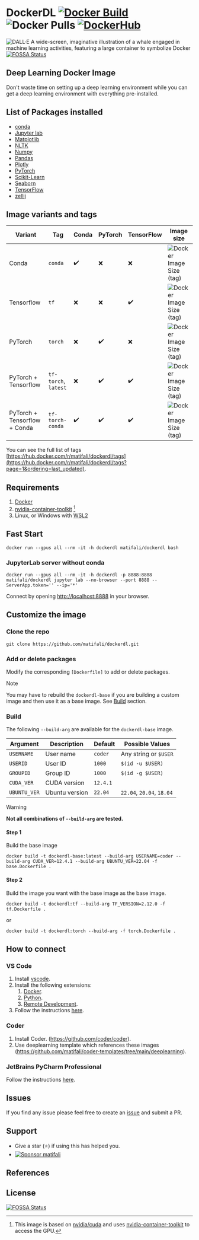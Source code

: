 # DockerDL [![Docker Build](https://github.com/matifali/dockerdl/actions/workflows/docker-publish.yml/badge.svg)](https://github.com/matifali/dockerdl/actions/workflows/docker-publish.yml) ![Docker Pulls](https://img.shields.io/docker/pulls/matifali/dockerdl) <a href='https://hub.docker.com/r/matifali/dockerdl' target="_blank"><img alt='DockerHub' src='https://img.shields.io/badge/DockerHub-100000?logoColor=0000FF&labelColor=0000FF&color=0000FF'/></a>

![DALL·E A wide-screen, imaginative illustration of a whale engaged in machine learning activities, featuring a large container to symbolize Docker](https://github.com/matifali/dockerdl/assets/10648092/1f814829-b28c-4a35-ab0a-8cd01a7fcd44)
[![FOSSA Status](https://app.fossa.com/api/projects/git%2Bgithub.com%2Fmatifali%2Fdockerdl.svg?type=shield)](https://app.fossa.com/projects/git%2Bgithub.com%2Fmatifali%2Fdockerdl?ref=badge_shield)

## Deep Learning Docker Image

Don't waste time on setting up a deep learning environment while you can get a deep learning environment with everything pre-installed.

## List of Packages installed

- [conda](https://docs.conda.io/en/latest/miniconda.html)
- [Jupyter lab](https://jupyter.org/)
- [Matplotlib](https://matplotlib.org/)
- [NLTK](https://www.nltk.org/)
- [Numpy](https://numpy.org/)
- [Pandas](https://pandas.pydata.org/)
- [Plotly](https://plotly.com/)
- [PyTorch](https://pytorch.org/)
- [Scikit-Learn](https://scikit-learn.org/)
- [Seaborn](https://seaborn.pydata.org/)
- [TensorFlow](https://www.tensorflow.org/)
- [zellij](https://github.com/zellij-org/zellij)

## Image variants and tags

| Variant                      | Tag                  | Conda              | PyTorch            | TensorFlow         | Image size                                                                                                                       |
| ---------------------------- | -------------------- | ------------------ | ------------------ | ------------------ | -------------------------------------------------------------------------------------------------------------------------------- |
| Conda                        | `conda`              | :heavy_check_mark: | :x:                | :x:                | ![Docker Image Size (tag)](https://img.shields.io/docker/image-size/matifali/dockerdl/conda?style=for-the-badge&label=)          |
| Tensorflow                   | `tf`                 | :x:                | :x:                | :heavy_check_mark: | ![Docker Image Size (tag)](https://img.shields.io/docker/image-size/matifali/dockerdl/tf?style=for-the-badge&label=)             |
| PyTorch                      | `torch`              | :x:                | :heavy_check_mark: | :x:                | ![Docker Image Size (tag)](https://img.shields.io/docker/image-size/matifali/dockerdl/torch?style=for-the-badge&label=)          |
| PyTorch + Tensorflow         | `tf-torch`, `latest` | :x:                | :heavy_check_mark: | :heavy_check_mark: | ![Docker Image Size (tag)](https://img.shields.io/docker/image-size/matifali/dockerdl/tf-torch?style=for-the-badge&label=)       |
| PyTorch + Tensorflow + Conda | `tf-torch-conda`     | :heavy_check_mark: | :heavy_check_mark: | :heavy_check_mark: | ![Docker Image Size (tag)](https://img.shields.io/docker/image-size/matifali/dockerdl/tf-torch-conda?style=for-the-badge&label=) |

You can see the full list of tags [https://hub.docker.com/r/matifali/dockerdl/tags](https://hub.docker.com/r/matifali/dockerdl/tags?page=1&ordering=last_updated).

## Requirements

1. [Docker](https://docs.docker.com/engine/install/)
2. [nvidia-container-toolkit](https://docs.nvidia.com/datacenter/cloud-native/container-toolkit/install-guide.html) [^1]
3. Linux, or Windows with [WSL2](https://learn.microsoft.com/en-us/windows/wsl/install)

## Fast Start

```shell
docker run --gpus all --rm -it -h dockerdl matifali/dockerdl bash
```

### JupyterLab server without conda

```shell
docker run --gpus all --rm -it -h dockerdl -p 8888:8888 matifali/dockerdl jupyter lab --no-browser --port 8888 --ServerApp.token='' --ip='*'
```

Connect by opening <http://localhost:8888> in your browser.

## Customize the image

### Clone the repo

```shell
git clone https://github.com/matifali/dockerdl.git
```

### Add or delete packages

Modify the corresponding `[Dockerfile]` to add or delete packages.

> [!NOTE]
> You may have to rebuild the `dockerdl-base` if you are building a custom image and then use it as a base image. See [Build](#build) section.

### Build

The following `--build-arg` are available for the `dockerdl-base` image.

| Argument     | Description    | Default   | Possible Values           |
| ------------ | -------------- | --------- | ------------------------- |
| `USERNAME`   | User name      | `coder`   | Any string or `$USER`     |
| `USERID`     | User ID        | `1000`    | `$(id -u $USER)`          |
| `GROUPID`    | Group ID       | `1000`    | `$(id -g $USER)`          |
| `CUDA_VER`   | CUDA version   | `12.4.1`  |                           |
| `UBUNTU_VER` | Ubuntu version | `22.04`   | `22.04`, `20.04`, `18.04` |

> [!WARNING]
> **Not all combinations of `--build-arg` are tested.**

#### Step 1

Build the base image

```shell
docker build -t dockerdl-base:latest --build-arg USERNAME=coder --build-arg CUDA_VER=12.4.1 --build-arg UBUNTU_VER=22.04 -f base.Dockerfile .
```

#### Step 2

Build the image you want with the base image as the base image.

```shell
docker build -t dockerdl:tf --build-arg TF_VERSION=2.12.0 -f tf.Dockerfile .
```

or

```shell
docker build -t dockerdl:torch --build-arg -f torch.Dockerfile .
```

## How to connect

### VS Code

1. Install [vscode](https://code.visualstudio.com/Download).
2. Install the following extensions:
    1. [Docker](https://marketplace.visualstudio.com/items?itemName=ms-azuretools.vscode-docker).
    2. [Python](https://marketplace.visualstudio.com/items?itemName=ms-python.python).
    3. [Remote Development](https://marketplace.visualstudio.com/items?itemName=ms-vscode-remote.vscode-remote-extensionpack).
4. Follow the instructions [here](https://code.visualstudio.com/docs/remote/containers#_quick-start-open-an-existing-folder-in-a-container).

### Coder

1. Install Coder. (<https://github.com/coder/coder>).
2. Use deeplearning template which references these images (<https://github.com/matifali/coder-templates/tree/main/deeplearning>).

### JetBrains PyCharm Professional

Follow the instructions [here](https://www.jetbrains.com/help/pycharm/using-docker-as-a-remote-interpreter.html).

## Issues

If you find any issue please feel free to create an [issue](https://github.com/matifali/dockerdL/issues/new/choose) and submit a PR.

## Support

- Give a star (⭐) if using this has helped you.
- [![Sponsor matifali](https://img.shields.io/badge/Sponsor-matifali-blue)](https://github.com/sponsors/matifali)
  
## References

[^1]: This image is based on [nvidia/cuda](https://hub.docker.com/r/nvidia/cuda) and uses [nvidia-container-toolkit](https://docs.nvidia.com/datacenter/cloud-native/container-toolkit/install-guide.html) to access the GPU.


## License
[![FOSSA Status](https://app.fossa.com/api/projects/git%2Bgithub.com%2Fmatifali%2Fdockerdl.svg?type=large)](https://app.fossa.com/projects/git%2Bgithub.com%2Fmatifali%2Fdockerdl?ref=badge_large)